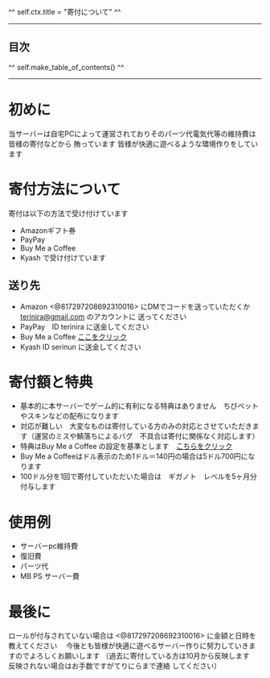 ^^ self.ctx.title = "寄付について" ^^

---

## 目次

^^ self.make_table_of_contents() ^^

---

# 初めに

当サーバーは自宅PCによって運営されておりそのパーツ代電気代等の維持費は皆様の寄付などから
賄っています
皆様が快適に遊べるような環境作りをしています

# 寄付方法について

寄付は以下の方法で受け付けています

- Amazonギフト券
- PayPay
- Buy Me a Coffee
- Kyash
で受け付けています

## 送り先

- Amazon   <@817297208692310016> にDMでコードを送っていただくか　terinira@gmail.com のアカウントに
送ってください
- PayPay　ID terinira に送金してください
- Buy Me a Coffee [ここをクリック](https://www.buymeacoffee.com/terinira)
- Kyash ID serinun に送金してください

# 寄付額と特典

- 基本的に本サーバーでゲーム的に有利になる特典はありません　ちびペットやスキンなどの配布になります
- 対応が難しい　大変なものは寄付している方のみの対応とさせていただきます（運営のミスや鯖落ちによるバグ　不具合は寄付に関係なく対応します）
- 特典はBuy Me a Coffee の設定を基準とします　[こちらをクリック](https://www.buymeacoffee.com/terinira/membership)
- Buy Me a Coffeeはドル表示のため1ドル＝140円の場合は5ドル700円になります
- 100ドル分を1回で寄付していただいた場合は　ギガノト　レベルを5ヶ月分付与します

# 使用例

- サーバーpc維持費
- 復旧費
- パーツ代
- MB PS サーバー費

# 最後に

ロールが付与されていない場合は <@817297208692310016> に金額と日時を教えてください　
今後とも皆様が快適に遊べるサーバー作りに努力していきますのでよろしくお願いします
（過去に寄付している方は10月から反映します　反映されない場合はお手数ですがてりにらまで連絡
してください）